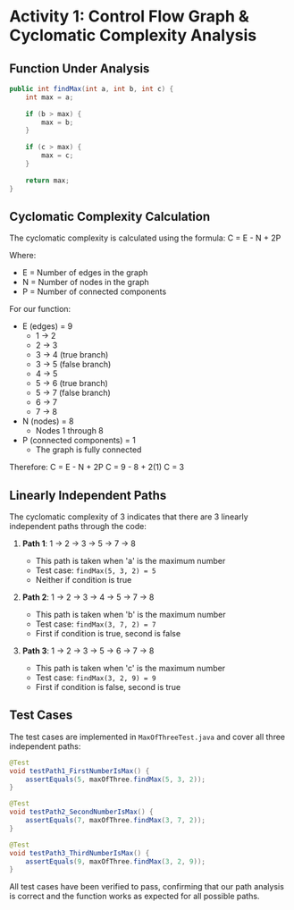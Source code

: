 # Activity 1: Control Flow Graph & Cyclomatic Complexity Analysis

## Function Under Analysis
```java
public int findMax(int a, int b, int c) {
    int max = a;
    
    if (b > max) {
        max = b;
    }
    
    if (c > max) {
        max = c;
    }
    
    return max;
}
```

## Cyclomatic Complexity Calculation

The cyclomatic complexity is calculated using the formula: C = E - N + 2P

Where:
- E = Number of edges in the graph
- N = Number of nodes in the graph
- P = Number of connected components

For our function:
- E (edges) = 9
  - 1 → 2
  - 2 → 3
  - 3 → 4 (true branch)
  - 3 → 5 (false branch)
  - 4 → 5
  - 5 → 6 (true branch)
  - 5 → 7 (false branch)
  - 6 → 7
  - 7 → 8
- N (nodes) = 8
  - Nodes 1 through 8
- P (connected components) = 1
  - The graph is fully connected

Therefore:
C = E - N + 2P
C = 9 - 8 + 2(1)
C = 3

## Linearly Independent Paths

The cyclomatic complexity of 3 indicates that there are 3 linearly independent paths through the code:

1. **Path 1**: 1 → 2 → 3 → 5 → 7 → 8
   - This path is taken when 'a' is the maximum number
   - Test case: `findMax(5, 3, 2) = 5`
   - Neither if condition is true

2. **Path 2**: 1 → 2 → 3 → 4 → 5 → 7 → 8
   - This path is taken when 'b' is the maximum number
   - Test case: `findMax(3, 7, 2) = 7`
   - First if condition is true, second is false

3. **Path 3**: 1 → 2 → 3 → 5 → 6 → 7 → 8
   - This path is taken when 'c' is the maximum number
   - Test case: `findMax(3, 2, 9) = 9`
   - First if condition is false, second is true

## Test Cases

The test cases are implemented in `MaxOfThreeTest.java` and cover all three independent paths:

```java
@Test
void testPath1_FirstNumberIsMax() {
    assertEquals(5, maxOfThree.findMax(5, 3, 2));
}

@Test
void testPath2_SecondNumberIsMax() {
    assertEquals(7, maxOfThree.findMax(3, 7, 2));
}

@Test
void testPath3_ThirdNumberIsMax() {
    assertEquals(9, maxOfThree.findMax(3, 2, 9));
}
```

All test cases have been verified to pass, confirming that our path analysis is correct and the function works as expected for all possible paths. 